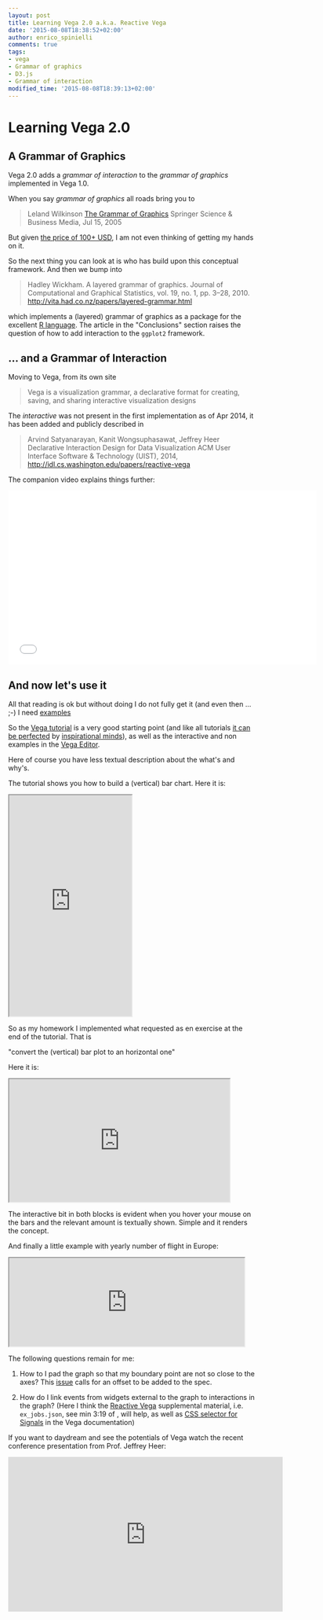 ```yaml
---
layout: post
title: Learning Vega 2.0 a.k.a. Reactive Vega
date: '2015-08-08T18:38:52+02:00'
author: enrico_spinielli
comments: true
tags:
- vega
- Grammar of graphics
- D3.js
- Grammar of interaction
modified_time: '2015-08-08T18:39:13+02:00'
---
```

<style>
h1 ~ aside {
  font-size: small;
  right: 0;
  position: absolute;
  width: 180px;
}
</style>
# Learning Vega 2.0 #

## A Grammar of Graphics ##
Vega 2.0 adds a _grammar of interaction_ to the _grammar of graphics_ implemented in Vega 1.0.

When you say _grammar of graphics_ all roads bring you to

> Leland Wilkinson
> [The Grammar of Graphics](http://books.google.com/books/about/The_Grammar_of_Graphics.html?id=_kRX4LoFfGQC)
> Springer Science & Business Media, Jul 15, 2005

But given [the price of 100+ USD](http://www.amazon.com/Grammar-Graphics-Statistics-Computing/dp/0387245448/),
I am not even thinking of getting my hands on it.

So the next thing you can look at is who has build upon this conceptual framework.
And then we bump into

> Hadley Wickham.
> A layered grammar of graphics.
> Journal of Computational and Graphical Statistics, vol. 19, no. 1, pp. 3–28, 2010.
> http://vita.had.co.nz/papers/layered-grammar.html

which implements a (layered) grammar of graphics as a package for the excellent
[R language](https://www.r-project.org/).
The article in the "Conclusions" section raises the question of how to add interaction to the `ggplot2` framework.

## ... and a Grammar of Interaction ##
Moving to Vega, from its own site

> Vega is a visualization grammar, a declarative format for creating, saving, and sharing interactive visualization designs


The _interactive_ was not present in the first implementation as of Apr 2014, it has been added and publicly described in

> Arvind Satyanarayan, Kanit Wongsuphasawat, Jeffrey Heer
> Declarative Interaction Design for Data Visualization
> ACM User Interface Software & Technology (UIST), 2014,
http://idl.cs.washington.edu/papers/reactive-vega

The companion video explains things further:

<iframe class="player" src="//player.vimeo.com/video/100936827" width="630" height="354" frameborder="0" webkitallowfullscreen="1" mozallowfullscreen="1" allowfullscreen="1"></iframe>

## And now let's use it ##
All that reading is ok but without doing I do not fully get it (and even then ... ;-)
I need [examples](http://bost.ocks.org/mike/example/)

So the [Vega tutorial](https://github.com/vega/vega/wiki/Tutorial) is a very good starting point
(and like all tutorials [it can be perfected](https://github.com/vega/vega/issues/308) by
[inspirational minds](https://github.com/vega/vega/issues/308#issuecomment-125266356)),
as well as the interactive and non examples in the [Vega Editor](http://vega.github.io/vega-editor/?spec=bar).

Here of course you have less textual description about the what's and why's.

The tutorial shows you how to build a (vertical) bar chart. Here it is:

<iframe src="http://bl.ocks.org/espinielli/raw/358d490182efc1beace5/354eeb48743dbe11f98b23b0ae0b4c460f925f07/"
	width="250px" height="450px" border="1px solid #DEDEDE" marginwidth="0px" marginheight="0px" scrolling="no"></iframe>

So as my homework I implemented what requested as en exercise at the end of the tutorial.
That is

"convert the (vertical) bar plot
to an horizontal one"

Here it is:

<iframe src="http://bl.ocks.org/espinielli/raw/64b0be9bc33d1405bc92/036c40ca81c1f8b8d2bdd70b87002b64df58d4f8/"
	width="450px" height="250px" border="1px solid #DEDEDE" marginwidth="0px" marginheight="0px" scrolling="no"></iframe>

The interactive bit in both blocks is evident when you hover your mouse on the bars and the relevant amount is textually shown.
Simple and it renders the concept.

And finally a little example with yearly number of flight in Europe:

<iframe src="http://bl.ocks.org/espinielli/raw/87047968c67c02dbcb8d/6ac04b94cdcf1f01ae474e0bb331e1a09408c813/"
	width="480px" height="180px" border="1px solid #DEDEDE" marginwidth="0" marginheight="0" scrolling="no"></iframe>

The following questions remain for me:

1. How to I pad the graph so that my boundary point are not so close to the axes?
   This [issue](https://github.com/vega/vega/issues/104) calls for an offset to be added to the spec.

2. How do I link events from widgets external to the graph to interactions in the graph?
   (Here I think the [Reactive Vega](http://idl.cs.washington.edu/papers/reactive-vega)
   supplemental material, i.e. `ex_jobs.json`, see min 3:19 of , will help,
   as well as [CSS selector for Signals](https://github.com/vega/vega/wiki/Signals#user-content-event-stream-selectors)
   in the Vega documentation)

If you want to daydream and see the potentials of Vega watch the recent conference presentation from Prof. Jeffrey Heer:

<iframe width="560" height="315" src="https://www.youtube.com/embed/GdoDLuPe-Wg" frameborder="0" allowfullscreen></iframe>